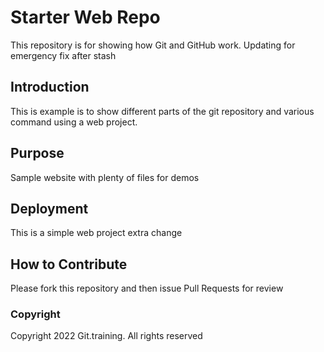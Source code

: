 # Starter Web Repo

This repository is for showing how Git and GitHub work. Updating for emergency fix after stash
## Introduction

This is example is to show different parts of the git repository and various command using a web project.

## Purpose

Sample website with plenty of files for demos


## Deployment
This is a simple web project
extra change


## How to Contribute

Please fork this repository and then issue Pull Requests for review

### Copyright

Copyright 2022 Git.training. All rights reserved